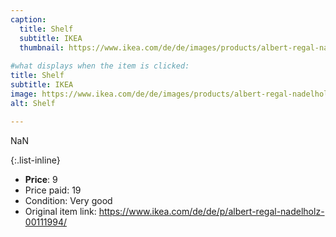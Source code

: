 ```yaml
---
caption:
  title: Shelf
  subtitle: IKEA
  thumbnail: https://www.ikea.com/de/de/images/products/albert-regal-nadelholz__0088996_pe220776_s5.jpg
  
#what displays when the item is clicked:
title: Shelf
subtitle: IKEA
image: https://www.ikea.com/de/de/images/products/albert-regal-nadelholz__0088996_pe220776_s5.jpg
alt: Shelf

---
```

NaN

{:.list-inline} 
- **Price**: 9
- Price paid: 19
- Condition: Very good
- Original item link: https://www.ikea.com/de/de/p/albert-regal-nadelholz-00111994/
